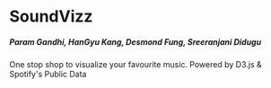 # SoundVizz
##### Param Gandhi, HanGyu Kang, Desmond Fung, Sreeranjani Didugu
One stop shop to visualize your favourite music. Powered by D3.js & Spotify's Public Data
